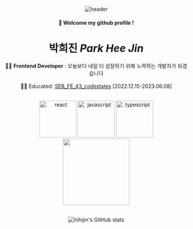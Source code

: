 <div align="center">
  
  ![header](https://capsule-render.vercel.app/api?type=waving&text=HelloWorld&height=180&color=FFD6E1&fontSize=40&fontColor=FFB3C7&animation=twinkling)
  
  ####  :wave: Welcome my github profile !

  # 박희진 *Park Hee Jin*


👩‍💻 **Frontend Developer** :  <span animation=fadeIn>오늘보다 내일 더 성장하기 위해 노력하는 개발자가 되겠습니다</span> <br> <br>
👩‍🎓 Educated: [SEB_FE_43_codestates](https://github.com/codestates-seb) [2022.12.15-2023.06.08] 
  
  <br>
<span>
<img src="https://user-images.githubusercontent.com/55175301/156929702-b74086b4-6574-47cb-8494-8304bebeaf39.svg" alt="react" width="100" height="100" />
<img src="https://user-images.githubusercontent.com/55175301/156929641-78891632-cc6c-47d6-9093-ef8587b8d132.svg" alt="javascript" width="100" height="100" />
<img src="https://user-images.githubusercontent.com/55175301/156929678-b21d4392-ebfd-491c-886c-a5c9dc24f7c2.svg" alt="typescript" width="100" height="100" />
</span>
<br>
  
  <img height="180em" src="https://github-readme-stats-eight-theta.vercel.app/api/top-langs/?username=hihijin&layout=compact&langs_count=8"/> 
  
  <br>
  <br>
  
![hihijin's GitHub stats](https://github-readme-stats.vercel.app/api?username=hihijin&show_icons=true&theme=transparent)
 
</div>

